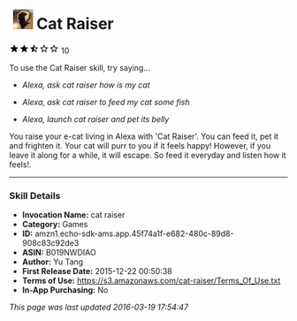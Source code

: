 # &nbsp;<img src="app_icon" alt="Cat Raiser icon" width="36"> Cat Raiser
![2.6 stars](../../../images/ic_star_black_18dp_1x.png)![2.6 stars](../../../images/ic_star_black_18dp_1x.png)![2.6 stars](../../../images/ic_star_half_black_18dp_1x.png)![2.6 stars](../../../images/ic_star_border_black_18dp_1x.png)![2.6 stars](../../../images/ic_star_border_black_18dp_1x.png) 10

To use the Cat Raiser skill, try saying...

* *Alexa, ask cat raiser how is my cat*

* *Alexa, ask cat raiser to feed my cat some fish*

* *Alexa, launch cat raiser and pet its belly*

You raise your e-cat living in Alexa with 'Cat Raiser'. You can feed it, pet it and frighten it. Your cat will purr to you if it feels happy! However, if you leave it along for a while, it will escape. So feed it everyday and listen how it feels!.

***

### Skill Details

* **Invocation Name:** cat raiser
* **Category:** Games
* **ID:** amzn1.echo-sdk-ams.app.45f74a1f-e682-480c-89d8-908c83c92de3
* **ASIN:** B019NWDIAO
* **Author:** Yu Tang
* **First Release Date:** 2015-12-22 00:50:38
* **Terms of Use:** https://s3.amazonaws.com/cat-raiser/Terms_Of_Use.txt
* **In-App Purchasing:** No

*This page was last updated 2016-03-19 17:54:47*
